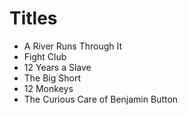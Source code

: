 # Titles

- A River Runs Through It
- Fight Club
- 12 Years a Slave
- The Big Short
- 12 Monkeys
- The Curious Care of Benjamin Button